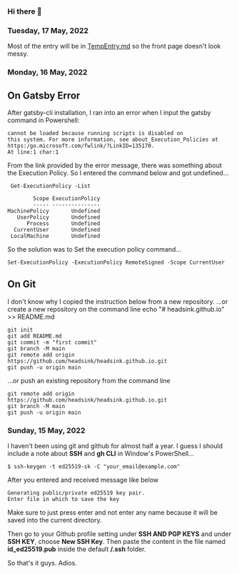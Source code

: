 ### Hi there 👋
### Tuesday, 17 May, 2022

Most of the entry will be in [TempEntry.md](TempEntry.md) so the front page doesn't look messy.

### Monday, 16 May, 2022

## On Gatsby Error
After gatsby-cli installation, I ran into an error when I input the gatsby command in Powershell:
```
cannot be loaded because running scripts is disabled on
this system. For more information, see about_Execution_Policies at https:/go.microsoft.com/fwlink/?LinkID=135170.
At line:1 char:1
```
From the link provided by the error message, there was something about the Execution Policy. So I entered the command below and got undefined...
```
 Get-ExecutionPolicy -List

        Scope ExecutionPolicy
        ----- ---------------
MachinePolicy       Undefined
   UserPolicy       Undefined
      Process       Undefined
  CurrentUser       Undefined
 LocalMachine       Undefined
 ```
 
 So the solution was to Set the execution policy command...
 ```
 Set-ExecutionPolicy -ExecutionPolicy RemoteSigned -Scope CurrentUser
 ```
 
## On Git
I don't know why I copied the instruction below from a new repository.
…or create a new repository on the command line
echo "# headsink.github.io" >> README.md
```
git init
git add README.md
git commit -m "first commit"
git branch -M main
git remote add origin https://github.com/headsink/headsink.github.io.git
git push -u origin main
```
…or push an existing repository from the command line
```
git remote add origin https://github.com/headsink/headsink.github.io.git
git branch -M main
git push -u origin main
```

### Sunday, 15 May, 2022
I haven't been using git and github for almost half a year. I guess I should include a note about **SSH** and **gh CLI** in Window's PowerShell...

```
$ ssh-keygen -t ed25519-sk -C "your_email@example.com"
```
After you entered and received message like below
```
Generating public/private ed25519 key pair.
Enter file in which to save the key
```
Make sure to just press enter and not enter any name because it will be saved into the current directory.

Then go to your Github profile setting under **SSH AND PGP KEYS** and under **SSH KEY**, choose **New SSH Key**. Then paste the content in the file named **id_ed25519.pub** inside the default **/.ssh** folder.

So that's it guys. Adios.

<!--
**headsink/headsink** is a ✨ _special_ ✨ repository because its `README.md` (this file) appears on your GitHub profile.

Here are some ideas to get you started:

- 🔭 I’m currently working on ...
- 🌱 I’m currently learning ...
- 👯 I’m looking to collaborate on ...
- 🤔 I’m looking for help with ...
- 💬 Ask me about ...
- 📫 How to reach me: ...
- 😄 Pronouns: ...
- ⚡ Fun fact: ...
-->

